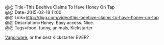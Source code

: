 @@ Title=This Beehive Claims To Have Honey On Tap  
@@ Date=2015-02-18 11:00  
@@ Link=http://digg.com/video/this-beehive-claims-to-have-honey-on-tap  
@@ Description=Honey. Easy access. Nice.  
@@ Tags=food, funny, animals, Kickstarter    

[Vaporware][wikipedia], or the best Kickstarter EVER?

[wikipedia]: https://en.wikipedia.org/wiki/Vaporware